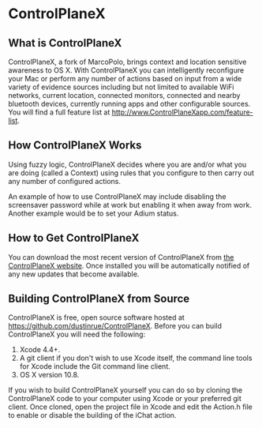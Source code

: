 ControlPlaneX
============

What is ControlPlaneX
--------------------

ControlPlaneX, a fork of MarcoPolo, brings context and location sensitive awareness to OS X.  With ControlPlaneX you can intelligently reconfigure your Mac or perform any number of actions based on input from a wide variety of evidence sources including but not limited to available WiFi networks, current location, connected monitors, connected and nearby bluetooth devices, currently running apps and other configurable sources.  You will find a full feature list at <http://www.ControlPlaneXapp.com/feature-list>.

How ControlPlaneX Works
----------------------

Using fuzzy logic, ControlPlaneX decides where you are and/or what you are doing (called a Context) using rules that you configure to then carry out any number of configured actions.

An example of how to use ControlPlaneX may include disabling the screensaver password while at work but enabling it when away from work.  Another example would be to set your Adium status.

How to Get ControlPlaneX
-----------------------

You can download the most recent version of ControlPlaneX from [the ControlPlaneX website](http://www.ControlPlaneXapp.com). Once installed you will be automatically notified of any new updates that become available.

Building ControlPlaneX from Source
---------------------------------

ControlPlaneX is free, open source software hosted at <https://github.com/dustinrue/ControlPlaneX>.  Before you can build ControlPlaneX you will need the following:

1. Xcode 4.4+.
2. A git client if you don't wish to use Xcode itself, the command line tools for Xcode include the Git command line client.
3. OS X version 10.8.

If you wish to build ControlPlaneX yourself you can do so by cloning the ControlPlaneX code to your computer using Xcode or your preferred git client.  Once cloned, open the project file in Xcode and edit the Action.h file to enable or disable the building of the iChat action.
